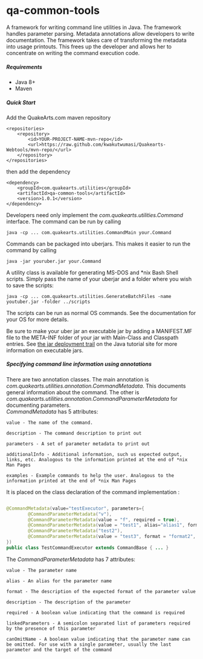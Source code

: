 # qa-common-tools

A framework for writing command line utilities in Java. The framework handles parameter parsing. Metadata annotations allow developers to write documentation. The framework takes care of transforming the metadata into usage printouts. This frees up the developer and allows her to concentrate on writing the command execution code.

##### Requirements
* Java 8+
* Maven

##### Quick Start

Add the QuakeArts.com maven repository

```
<repositories>
    <repository>
        <id>YOUR-PROJECT-NAME-mvn-repo</id>
        <url>https://raw.github.com/kwakutwumasi/Quakearts-Webtools/mvn-repo/</url>
    </repository>
</repositories>

```

then add the dependency

```
<dependency>
	<groupId>com.quakearts.utilities</groupId>
	<artifactId>qa-common-tools</artifactId>
	<version>1.0.1</version>
</dependency>

```

Developers need only implement the _com.quakearts.utilities.Command_ interface. The command can be run by calling

```
java -cp ... com.quakearts.utilities.CommandMain your.Command
```

Commands can be packaged into uberjars. This makes it easier to run the command by calling

```
java -jar youruber.jar your.Command
```

A utility class is available for generating MS-DOS and *nix Bash Shell scripts. Simply pass the name of your uberjar and a folder where you wish to save the scripts:

```
java -cp ... com.quakearts.utilities.GenerateBatchFiles -name youtuber.jar -folder ../scripts
```

The scripts can be run as normal OS commands. See the documentation for your OS for more details.

Be sure to make your uber jar an executable jar by adding a MANIFEST.MF file to the META-INF folder of your jar with Main-Class and Classpath entries. See [the jar deployment trail](https://docs.oracle.com/javase/tutorial/deployment/jar/index.html) on the Java tutorial site for more information on executable jars.

##### Specifying command line information using annotations

There are two annotation classes. The main annotation is _com.quakearts.utilities.annotation.CommandMetadata_. This documents general information about the command. The other is _com.quakearts.utilities.annotation.CommandParameterMetadata_ for documenting parameters.
<br />
_CommandMetadata_ has 5 attributes:

```
value - The name of the command.

description - The command description to print out

parameters - A set of parameter metadata to print out

additionalInfo - Additional information, such us expected output, links, etc. Analogous to the information printed at the end of *nix Man Pages

examples - Example commands to help the user. Analogous to the information printed at the end of *nix Man Pages

```

It is placed on the class declaration of the command implementation :

```java

@CommandMetadata(value="testExecutor", parameters={
		@CommandParameterMetadata("v"),
		@CommandParameterMetadata(value = "f", required = true),
		@CommandParameterMetadata(value = "test1", alias="alias1", format = "format1"),
		@CommandParameterMetadata("test2"),
		@CommandParameterMetadata(value = "test3", format = "format2", description = "description1")
})
public class TestCommandExecutor extends CommandBase { ... }

```

The _CommandParameterMetadata_ has 7 attributes:

```
value - The parameter name

alias - An alias for the parameter name

format - The description of the expected format of the parameter value

description - The description of the parameter

required - A boolean value indicating that the command is required

linkedParameters - A semicolon separated list of parameters required by the presence of this parameter 

canOmitName - A boolean value indicating that the parameter name can be omitted. For use with a single parameter, usually the last parameter and the target of the command

```